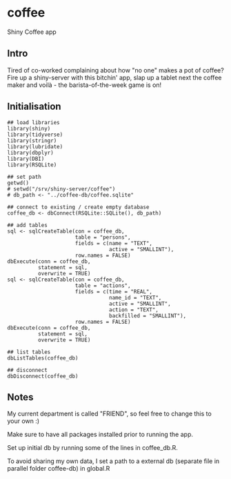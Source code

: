 # coffee


Shiny Coffee app


## Intro

Tired of co-worked complaining about how "no one" makes a pot of coffee?
Fire up a shiny-server with this bitchin' app, slap up a tablet next the coffee maker and voilà - the barista-of-the-week game is on!


## Initialisation

```{r}
## load libraries
library(shiny)
library(tidyverse)
library(stringr)
library(lubridate)
library(dbplyr)
library(DBI)
library(RSQLite)

## set path
getwd()
# setwd("/srv/shiny-server/coffee")
# db_path <- "../coffee-db/coffee.sqlite"

## connect to existing / create empty database
coffee_db <- dbConnect(RSQLite::SQLite(), db_path)

## add tables
sql <- sqlCreateTable(con = coffee_db, 
                      table = "persons", 
                      fields = c(name = "TEXT", 
                                 active = "SMALLINT"), 
                      row.names = FALSE)
dbExecute(conn = coffee_db, 
          statement = sql, 
          overwrite = TRUE)
sql <- sqlCreateTable(con = coffee_db, 
                      table = "actions", 
                      fields = c(time = "REAL",
                                 name_id = "TEXT", 
                                 active = "SMALLINT", 
                                 action = "TEXT",
                                 backfilled = "SMALLINT"), 
                      row.names = FALSE)
dbExecute(conn = coffee_db, 
          statement = sql, 
          overwrite = TRUE)

## list tables
dbListTables(coffee_db)

## disconnect
dbDisconnect(coffee_db)
```



## Notes

My current department is called "FRIEND", so feel free to change this to your own :)

Make sure to have all packages installed prior to running the app.

Set up initial db by running some of the lines in coffee_db.R.

To avoid sharing my own data, I set a path to a external db (separate file in parallel folder coffee-db) in global.R
